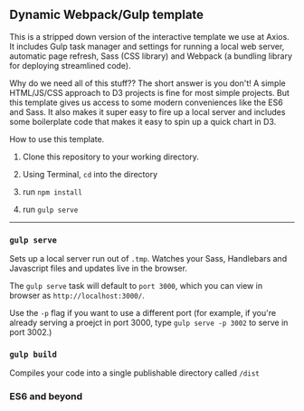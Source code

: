 ## Dynamic Webpack/Gulp template

This is a stripped down version of the interactive template we use at Axios. It includes Gulp task manager and settings for running a local web server, automatic page refresh, Sass (CSS library) and Webpack (a bundling library for deploying streamlined code).

Why do we need all of this stuff?? The short answer is you don't! A simple HTML/JS/CSS approach to D3 projects is fine for most simple projects. But this template gives us access to some modern conveniences like the ES6 and Sass. It also makes it super easy to fire up a local server and includes some boilerplate code that makes it easy to spin up a quick chart in D3.

How to use this template.

1) Clone this repository to your working directory.

2) Using Terminal, `cd` into the directory

3) run `npm install`

4) run `gulp serve`

---

### `gulp serve`
Sets up a local server run out of `.tmp`. Watches your Sass, Handlebars and Javascript files and updates live in the browser.

The `gulp serve` task will default to `port 3000`, which you can view in browser as `http://localhost:3000/`.

Use the `-p` flag if you want to use a different port (for example, if you're already serving a proejct in port 3000, type `gulp serve -p 3002` to serve in port 3002.)

### `gulp build`
Compiles your code into a single publishable directory called `/dist`

### ES6 and beyond

